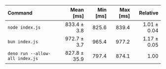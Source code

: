 | Command | Mean [ms] | Min [ms] | Max [ms] | Relative |
|:---|---:|---:|---:|---:|
| `node index.js` | 833.4 ± 3.8 | 825.6 | 839.4 | 1.01 ± 0.04 |
| `bun index.js` | 972.7 ± 3.7 | 965.4 | 977.2 | 1.17 ± 0.05 |
| `deno run --allow-all index.js` | 827.8 ± 35.9 | 797.4 | 874.1 | 1.00 |
